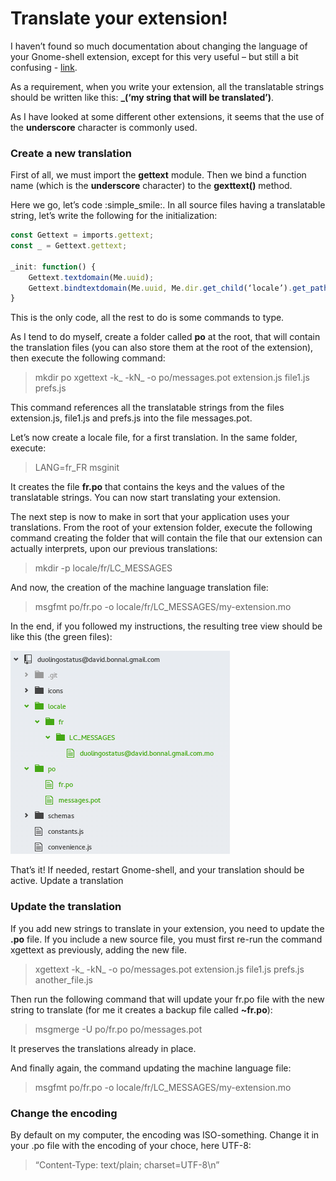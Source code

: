 # Translate your extension!

I haven’t found so much documentation about changing the language of your Gnome-shell extension, except for this very useful – but still a bit confusing - [link](https://wiki.gnome.org/Projects/GnomeShell/Extensions/FAQ/CreatingExtensions).

As a requirement, when you write your extension, all the translatable strings should be written like this: **_(‘my string that will be translated’)**.

As I have looked at some different other extensions, it seems that the use of the **underscore** character is commonly used.

### Create a new translation

First of all, we must import the **gettext** module. Then we bind a function name (which is the **underscore** character) to the **gexttext()** method.

Here we go, let’s code  :simple_smile:. In all source files having a translatable string, let’s write the following for the initialization:

```javascript
const Gettext = imports.gettext;
const _ = Gettext.gettext;

_init: function() {
    Gettext.textdomain(Me.uuid);
    Gettext.bindtextdomain(Me.uuid, Me.dir.get_child(‘locale’).get_path());
}
```

This is the only code, all the rest to do is some commands to type.

As I tend to do myself, create a folder called **po** at the root, that will contain the translation files (you can also store them at the root of the extension), then execute the following command:

> mkdir po
> xgettext -k_ -kN_ -o po/messages.pot extension.js file1.js prefs.js

This command references all the translatable strings from the files extension.js, file1.js and prefs.js into the file messages.pot.

Let’s now create a locale file, for a first translation. In the same folder, execute:
> LANG=fr_FR msginit

It creates the file **fr.po** that contains the keys and the values of the translatable strings. You can now start translating your extension.

The next step is now to make in sort that your application uses your translations. From the root of your extension folder, execute the following command creating the folder that will contain the file that our extension can actually interprets, upon our previous translations:
> mkdir -p locale/fr/LC_MESSAGES

And now, the creation of the machine language translation file:
> msgfmt po/fr.po -o locale/fr/LC_MESSAGES/my-extension.mo

In the end, if you followed my instructions, the resulting tree view should be like this (the green files):

![File tree view](img/treeview.png)

That’s it! If needed, restart Gnome-shell, and your translation should be active.
Update a translation

### Update the translation

If you add new strings to translate in your extension, you need to update the **.po** file. If you include a new source file, you must first re-run the command xgettext as previously, adding the new file.
> xgettext -k_ -kN_ -o po/messages.pot extension.js file1.js prefs.js another_file.js

Then run the following command that will update your fr.po file with the new string to translate (for me it creates a backup file called **~fr.po**):
> msgmerge -U po/fr.po po/messages.pot

It preserves the translations already in place.

And finally again, the command updating the machine language file:
> msgfmt po/fr.po -o locale/fr/LC_MESSAGES/my-extension.mo

### Change the encoding

By default on my computer, the encoding was ISO-something. Change it in your .po file with the encoding of your choce, here UTF-8:
> “Content-Type: text/plain; charset=UTF-8\n”